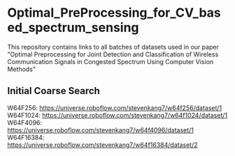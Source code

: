 # Optimal_PreProcessing_for_CV_based_spectrum_sensing
This repository contains links to all batches of datasets used in our paper "Optimal Preprocessing for Joint Detection and Classification of Wireless Communication Signals in Congested Spectrum Using Computer Vision Methods"
## Initial Coarse Search
W64F256: https://universe.roboflow.com/stevenkang7/w64f256/dataset/1  <br />
W64F1024: https://universe.roboflow.com/stevenkang7/w64f1024/dataset/1  <br />
W64F4096: https://universe.roboflow.com/stevenkang7/w64f4096/dataset/1  <br />
W64F16384: https://universe.roboflow.com/stevenkang7/w64f16384/dataset/2  <br />
